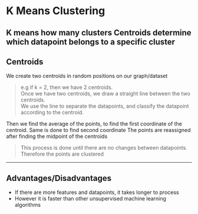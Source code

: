 # K Means Clustering
K means how many clusters
Centroids determine which datapoint belongs to a specific cluster
---

## Centroids

We create two centroids in random positions on our graph/dataset

> e.g if k = 2, then we have 2 centroids.\
> Once we have two centroids, we draw a straight line between the two centroids.\
> We use the line to separate the datapoints, and classify the datapoint according to the centroid.

Then we find the average of the points, to find the first coordinate of the centroid. Same is done to find second coordinate
The points are reassigned after finding the midpoint of the centroids

>This process is done until there are no changes between datapoints. Therefore the points are clustered

---

## Advantages/Disadvantages

 + If there are more features and datapoints, it takes longer to process
 + However it is faster than other unsupervised machine learning algorithms


